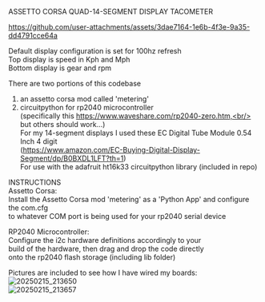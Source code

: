ASSETTO CORSA QUAD-14-SEGMENT DISPLAY TACOMETER<br/>

https://github.com/user-attachments/assets/3dae7164-1e6b-4f3e-9a35-dd4791cce64a

Default display configuration is set for 100hz refresh <br/>
Top display is speed in Kph and Mph<br/>
Bottom display is gear and rpm<br/>

There are two portions of this codebase<br/>
  1. an assetto corsa mod called 'metering'<br/>
  2. circuitpython for rp2040 microcontroller<br/>
      (specifically this https://www.waveshare.com/rp2040-zero.htm,<br/>
       but others should work...)<br/>
For my 14-segment displays I used these EC Digital Tube Module 0.54 Inch 4 digit<br/>
(https://www.amazon.com/EC-Buying-Digital-Display-Segment/dp/B0BXDL1LFT?th=1)<br/>
For use with the adafruit ht16k33 circuitpython library (included in repo)<br/>

INSTRUCTIONS<br/>
Assetto Corsa:<br/>
Install the Assetto Corsa mod 'metering' as a 'Python App' and configure the com.cfg<br/>
to whatever COM port is being used for your rp2040 serial device<br/>

RP2040 Microcontroller:<br/>
Configure the i2c hardware definitions accordingly to your<br/>
build of the hardware, then drag and drop the code directly<br/>
onto the rp2040 flash storage (including lib folder)<br/>

Pictures are included to see how I have wired my boards:<br/>
![20250215_213650](https://github.com/user-attachments/assets/c5da1eca-1c09-4a60-a535-1fd2f9abce24)<br/>
![20250215_213657](https://github.com/user-attachments/assets/5eae11de-fec8-4315-979f-f47f98bc673d)<br/>

